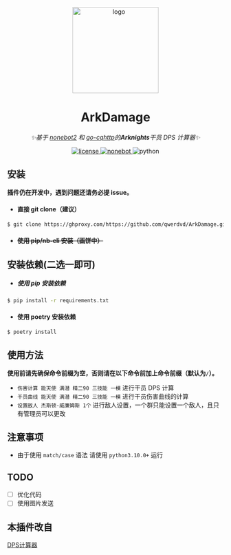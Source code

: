 <div align="center">
  <img width="200" src="https://v2.nonebot.dev/logo.png" alt="logo">

# ArkDamage

_✨基于 [nonebot2](https://github.com/nonebot/nonebot2) 和 [go-cqhttp](https://github.com/Mrs4s/go-cqhttp)的**Arknights**干员 DPS 计算器✨_

</div>

<div align="center">
  <a href="https://raw.githubusercontent.com/cscs181/QQ-Github-Bot/master/LICENSE">
    <img src="https://img.shields.io/github/license/cscs181/QQ-Github-Bot.svg" alt="license">
  </a>
  <a href="https://img.shields.io/badge/nonebot-2.0.0rc1+-red.svg">
    <img src="https://img.shields.io/badge/nonebot-2.0.0rc1+-red.svg" alt="nonebot">
  </a>
  <img src="https://img.shields.io/badge/python-3.10.0+-blue.svg" alt="python">
</div>

## 安装
**插件仍在开发中，遇到问题还请务必提 issue。**

- #### 直接 git clone（建议）

```bash
$ git clone https://ghproxy.com/https://github.com/qwerdvd/ArkDamage.git --depth=1
```

- #### ~~使用 pip/nb-cli 安装（画饼中）~~

## 安装依赖(二选一即可)

- ##### 使用 pip 安装依赖

```bash
$ pip install -r requirements.txt
```

- #### 使用 poetry 安装依赖

```bash
$ poetry install
```

## 使用方法

**使用前请先确保命令前缀为空，否则请在以下命令前加上命令前缀（默认为`/`）。**

- `伤害计算 能天使 满潜 精二90 三技能 一模` 进行干员 DPS 计算
- `干员曲线 能天使 满潜 精二90 三技能 一模` 进行干员伤害曲线的计算
- `设置敌人 杰斯顿·威廉姆斯 1个` 进行敌人设置，一个群只能设置一个敌人，且只有管理员可以更改

## 注意事项
- 由于使用 `match/case` 语法 请使用 `python3.10.0+` 运行

## TODO
- [ ] 优化代码
- [ ] 使用图片发送

## 本插件改自
[DPS计算器](https://github.com/xulai1001/akdata)
